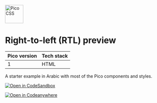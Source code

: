 <p>
  <a href="https://picocss.com" target="_blank">
    <picture>
      <source media="(prefers-color-scheme: dark)" srcset="https://raw.githubusercontent.com/picocss/pico/HEAD/.github/logo-dark.svg">
      <source media="(prefers-color-scheme: light)" srcset="https://raw.githubusercontent.com/picocss/pico/HEAD/.github/logo-light.svg">
      <img alt="Pico CSS" src="https://raw.githubusercontent.com/picocss/pico/HEAD/.github/logo-light.svg" width="auto" height="60">
    </picture>
  </a>
</p>

# Right-to-left (RTL) preview
| Pico version | Tech stack |
| ----- | ----- |
| 1 | HTML |

A starter example in Arabic with most of the Pico components and styles.

[![Open in CodeSandbox](https://codesandbox.io/static/img/play-codesandbox.svg)](https://codesandbox.io/s/github/picocss/examples/tree/master/v1-preview-rtl)

[![Open in Codeanywhere](https://codeanywhere.com/img/open-in-codeanywhere-btn.svg)](https://app.codeanywhere.com/#https://github.com/picocss/examples)
